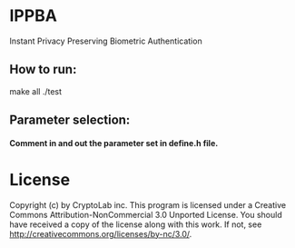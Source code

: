 # IPPBA
Instant Privacy Preserving Biometric Authentication

## How to run:

make all 
./test

## Parameter selection: 
#### Comment in and out the parameter set in define.h file.



# License
Copyright (c) by CryptoLab inc. This program is licensed under a Creative Commons Attribution-NonCommercial 3.0 Unported License. You should have received a copy of the license along with this work. If not, see http://creativecommons.org/licenses/by-nc/3.0/.
